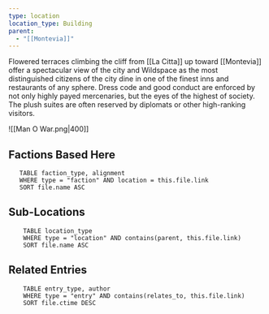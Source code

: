 ```yaml
---
type: location
location_type: Building
parent:
  - "[[Montevia]]"
---
```

Flowered terraces climbing the cliff from [[La Citta]] up toward [[Montevia]] offer a spectacular view of the city and Wildspace as the most distinguished citizens of the city dine in one of the finest inns and restaurants of any sphere. Dress code and good conduct are enforced by not only highly payed mercenaries, but the eyes of the highest of society. The plush suites are often reserved by diplomats or other high-ranking visitors. 

![[Man O War.png|400]]

<!-- DYNAMIC:related-entries -->

## Factions Based Here

 ```dataview
    TABLE faction_type, alignment
    WHERE type = "faction" AND location = this.file.link
    SORT file.name ASC
 ```

## Sub-Locations

```dataview
    TABLE location_type
    WHERE type = "location" AND contains(parent, this.file.link)
    SORT file.name ASC
```

## Related Entries

```dataview
    TABLE entry_type, author
    WHERE type = "entry" AND contains(relates_to, this.file.link)
    SORT file.ctime DESC
```

<!-- /DYNAMIC -->